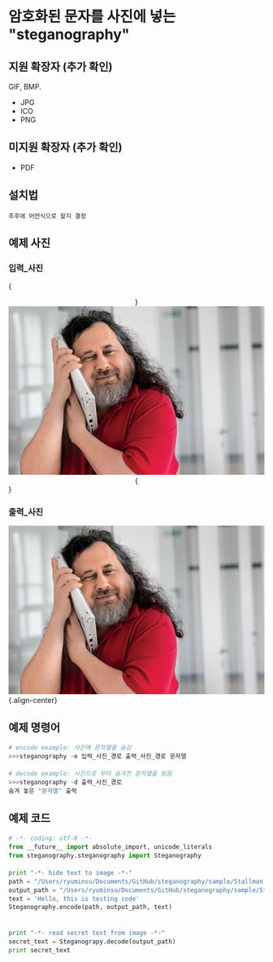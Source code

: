 # 암호화된 문자를 사진에 넣는 "steganography"

## 지원 확장자 (추가 확인)

GIF, BMP.

- JPG
- ICO
- PNG

##  미지원 확장자 (추가 확인)

- PDF

## 설치법

``` 
추후에 어떤식으로 할지 결정
```

## 예제 사진

### 입력_사진

{<div style="text-align:center;">}
  ![input](https://github.com/GSSecurity/steganography/blob/merryman/sample/Stallman.jpg?raw=true)
{</div>}

### 출력_사진

![input](https://github.com/GSSecurity/steganography/blob/merryman/sample/Stallman_out.jpg?raw=true){.align-center}

## 예제 명령어

``` Python
# encode example: 사진에 문자열을 숨김
>>>steganography -e 입력_사진_경로 출력_사진_경로 문자열

# decode example: 사진으로 부터 숨겨진 문자열을 읽음
>>>steganography -d 출력_사진_경로
숨겨 놓은 "문자열" 출력
```

## 예제 코드

``` python
# -*- coding: utf-8 -*-
from __future__ import absolute_import, unicode_literals
from steganography.steganography import Steganography

print "-*- hide text to image -*-"
path = "/Users/ryuminsu/Documents/GitHub/steganography/sample/Stallman.jpg"
output_path = "/Users/ryuminsu/Documents/GitHub/steganography/sample/Stallman_out.jpg"
text = 'Hello, this is testing code'
Steganography.encode(path, output_path, text)


print "-*- read secret text from image -*-"
secret_text = Steganograpy.decode(output_path)
print secret_text
```

